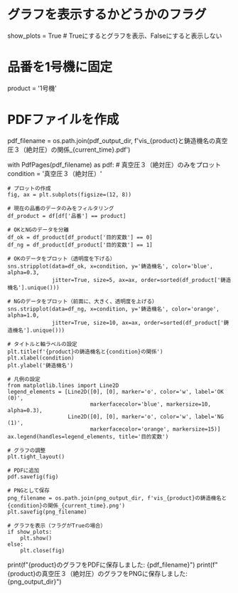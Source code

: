 

# グラフを表示するかどうかのフラグ
show_plots = True  # Trueにするとグラフを表示、Falseにすると表示しない

# 品番を1号機に固定
product = '1号機'

# PDFファイルを作成
pdf_filename = os.path.join(pdf_output_dir, f'vis_{product}と鋳造機名の真空圧３（絶対圧）の関係_{current_time}.pdf')

with PdfPages(pdf_filename) as pdf:
    # 真空圧３（絶対圧）のみをプロット
    condition = '真空圧３（絶対圧）'
    
    # プロットの作成
    fig, ax = plt.subplots(figsize=(12, 8))
    
    # 現在の品番のデータのみをフィルタリング
    df_product = df[df['品番'] == product]
    
    # OKとNGのデータを分離
    df_ok = df_product[df_product['目的変数'] == 0]
    df_ng = df_product[df_product['目的変数'] == 1]
    
    # OKのデータをプロット（透明度を下げる）
    sns.stripplot(data=df_ok, x=condition, y='鋳造機名', color='blue', alpha=0.3, 
                  jitter=True, size=5, ax=ax, order=sorted(df_product['鋳造機名'].unique()))
    
    # NGのデータをプロット（前面に、大きく、透明度を上げる）
    sns.stripplot(data=df_ng, x=condition, y='鋳造機名', color='orange', alpha=1.0, 
                  jitter=True, size=10, ax=ax, order=sorted(df_product['鋳造機名'].unique()))
    
    # タイトルと軸ラベルの設定
    plt.title(f'{product}の鋳造機名と{condition}の関係')
    plt.xlabel(condition)
    plt.ylabel('鋳造機名')
    
    # 凡例の設定
    from matplotlib.lines import Line2D
    legend_elements = [Line2D([0], [0], marker='o', color='w', label='OK (0)',
                              markerfacecolor='blue', markersize=10, alpha=0.3),
                       Line2D([0], [0], marker='o', color='w', label='NG (1)',
                              markerfacecolor='orange', markersize=15)]
    ax.legend(handles=legend_elements, title='目的変数')
    
    # グラフの調整
    plt.tight_layout()
    
    # PDFに追加
    pdf.savefig(fig)
    
    # PNGとして保存
    png_filename = os.path.join(png_output_dir, f'vis_{product}の鋳造機名と{condition}の関係_{current_time}.png')
    plt.savefig(png_filename)
    
    # グラフを表示（フラグがTrueの場合）
    if show_plots:
        plt.show()
    else:
        plt.close(fig)

print(f"{product}のグラフをPDFに保存しました: {pdf_filename}")
print(f"{product}の真空圧３（絶対圧）のグラフをPNGに保存しました: {png_output_dir}")
